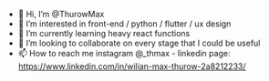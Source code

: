 - 👋 Hi, I’m @ThurowMax
- 👀 I’m interested in front-end / python / flutter / ux design
- 🌱 I’m currently learning heavy react functions
- 💞️ I’m looking to collaborate on every stage that I could be useful
- 📫 How to reach me instagram @_thmax - linkedin page: https://www.linkedin.com/in/wilian-max-thurow-2a8212233/

<!---
ThurowMax/ThurowMax is a ✨ special ✨ repository because its `README.md` (this file) appears on your GitHub profile.
You can click the Preview link to take a look at your changes.
--->
